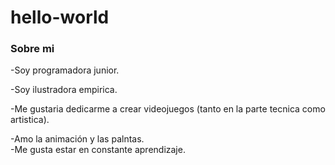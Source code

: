 # hello-world 
### Sobre mi  
-Soy programadora junior.  

-Soy ilustradora empirica.  

-Me gustaria dedicarme a crear videojuegos \(tanto en la parte tecnica como artistica).  

-Amo la animación y las palntas.    
-Me gusta estar en constante aprendizaje.
